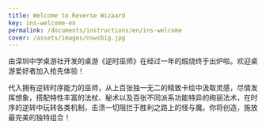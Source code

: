 ```yaml
---
title: Welcome to Reverse Wizaard
key: ins-welcome-en
permalink: /documents/instructions/en/ins-welcome
cover: /assets/images/nswsbig.jpg
---
```


由深圳中学桌游社开发的桌游《逆时巫师》在经过一年的煅烧终于出炉啦。欢迎桌游爱好者加入抢先体验！

<!--more-->

代入拥有逆转时序能力的巫师，从上百张独一无二的精致卡绘中汲取灵感，尽情发挥想象，搭配特性丰富的法杖、秘术以及百张不同派系功能特异的绚丽法术，在时序的逆转中玩转各类机制，击溃一切阻拦于胜利之路上的怪与魔。你将创造，施放最完美的独特组合！